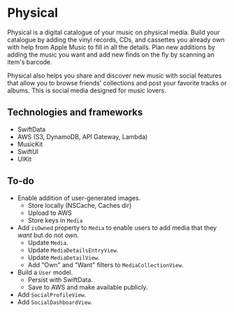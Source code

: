 # Physical
Physical is a digital catalogue of your music on physical media. Build your catalogue by adding the vinyl records, CDs, and cassettes you already own with help from Apple Music to fill in all the details. Plan new additions by adding the music you want and add new finds on the fly by scanning an item's barcode.

Physical also helps you share and discover new music with social features that allow you to browse friends' collections and post your favorite tracks or albums. This is social media designed for music lovers.

## Technologies and frameworks
- SwiftData
- AWS (S3, DynamoDB, API Gateway, Lambda)
- MusicKit
- SwiftUI
- UIKit

## To-do
- Enable addition of user-generated images.
    - Store locally (NSCache, Caches dir)
    - Upload to AWS
    - Store keys in `Media`
- Add `isOwned` property to `Media` to enable users to add media that they *want* but do not *own*.
    - Update `Media`.
    - Update `MediaDetailsEntryView`.
    - Update `MediaDetailView`.
    - Add "Own" and "Want" filters to `MediaCollectionView`.
- Build a `User` model.
    - Persist with SwiftData.
    - Save to AWS and make available publicly.
- Add `SocialProfileView`.
- Add `SocialDashboardView`.
